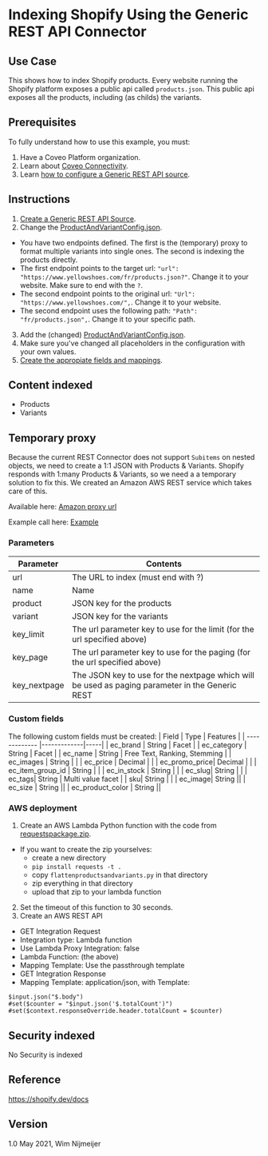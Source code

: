 # Indexing Shopify Using the Generic REST API Connector

## Use Case
This shows how to index Shopify products. Every website running the Shopify platform exposes a public api called `products.json`.
This public api exposes all the products, including (as childs) the variants.

## Prerequisites
To fully understand how to use this example, you must:
1. Have a Coveo Platform organization.
2. Learn about [Coveo Connectivity](https://docs.coveo.com/en/1702/).
3. Learn [how to configure a Generic REST API source](https://docs.coveo.com/en/1896/).

## Instructions
1. [Create a Generic REST API Source](https://docs.coveo.com/en/1896/). 
2. Change the [ProductAndVariantConfig.json](https://github.com/coveooss/connectivity-library/blob/master/Shopify/index/ProductAndVariantConfig.json).
  * You have two endpoints defined. The first is the (temporary) proxy to format multiple variants into single ones. The second is indexing the products directly.
  * The first endpoint points to the target url: `"url": "https://www.yellowshoes.com/fr/products.json?"`. Change it to your website. Make sure to end with the `?`.
  * The second endpoint points to the original url: `"Url": "https://www.yellowshoes.com/",`. Change it to your website.
  * The second endpoint uses the following path: `"Path": "fr/products.json",`. Change it to your specific path.
3. Add the (changed) [ProductAndVariantConfig.json](https://github.com/coveooss/connectivity-library/blob/master/Shopify/index/ProductAndVariantConfig.json). 
4. Make sure you've changed all placeholders in the configuration with your own values.
5. [Create the appropiate fields and mappings](https://docs.coveo.com/en/1896/#completion).

## Content indexed
* Products
* Variants

## Temporary proxy
Because the current REST Connector does not support `Subitems` on nested objects, we need to create a 1:1 JSON with Products & Variants. Shopify responds with 1:many Products & Variants, so we need a a temporary solution to fix this.
We created an Amazon AWS REST service which takes care of this. 

Available here: [Amazon proxy url](https://hg4epjdj0g.execute-api.us-east-1.amazonaws.com/prod)

Example call here: [Example](https://hg4epjdj0g.execute-api.us-east-1.amazonaws.com/prod?url=https://www.yellowshoes.com/fr/products.json?&name=yellow&product=products&variant=variants&key_limit=limit&key_page=page&limit=10&key_nextpage=nextpage)

### Parameters
| Parameter | Contents |
| --- |--- |
| url | The URL to index (must end with ?)|
| name | Name |
| product | JSON key for the products |
| variant | JSON key for the variants |
| key_limit | The url parameter key to use for the limit (for the url specified above) |
| key_page | The url parameter key to use for the paging (for the url specified above) |
| key_nextpage | The JSON key to use for the nextpage which will be used as paging parameter in the Generic REST |

### Custom fields
The following custom fields must be created:
| Field        | Type           | Features  |
| ------------- |-------------|-----|
| ec_brand | String | Facet |
| ec_category | String | Facet |
| ec_name | String | Free Text, Ranking, Stemming |
| ec_images | String | |
| ec_price | Decimal | |
| ec_promo_price| Decimal | |
| ec_item_group_id | String | |
| ec_in_stock | String | |
| ec_slug| String | |
| ec_tags| String | Multi value facet |
| sku| String | |
| ec_image| String ||
| ec_size | String ||
| ec_product_color | String ||

### AWS deployment
1. Create an AWS Lambda Python function with the code from [requestspackage.zip](https://github.com/coveooss/connectivity-library/blob/master/Shopify/transformer/requestspackage.zip). 
  * If you want to create the zip yourselves:
    * create a new directory
    * `pip install requests -t .`
    * copy `flattenproductsandvariants.py` in that directory
    * zip everything in that directory
    * upload that zip to your lambda function
2. Set the timeout of this function to 30 seconds.
3. Create an AWS REST API
  * GET Integration Request
  * Integration type: Lambda function
  * Use Lambda Proxy Integration: false
  * Lambda Function: (the above)
  * Mapping Template: Use the passthrough template
  * GET Integration Response
  * Mapping Template: application/json, with Template:
```
$input.json("$.body")
#set($counter = "$input.json('$.totalCount')")
#set($context.responseOverride.header.totalCount = $counter)
```





## Security indexed
No Security is indexed


## Reference
https://shopify.dev/docs

## Version
1.0 May 2021, Wim Nijmeijer

